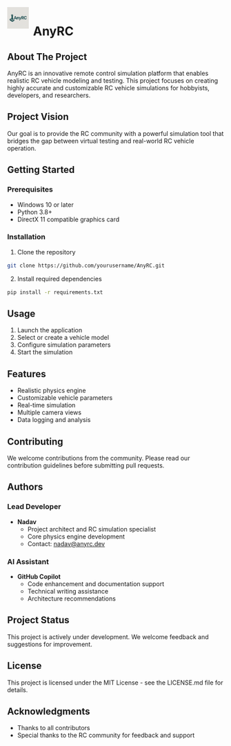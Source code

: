 <img align="left" src="pc_app/Icon/AnyRC_logo_compressed.png" alt="AnyRC Logo" width="50" style="margin-right: 10px"/>

# AnyRC

## About The Project
AnyRC is an innovative remote control simulation platform that enables realistic RC vehicle modeling and testing. This project focuses on creating highly accurate and customizable RC vehicle simulations for hobbyists, developers, and researchers.

## Project Vision
Our goal is to provide the RC community with a powerful simulation tool that bridges the gap between virtual testing and real-world RC vehicle operation.

## Getting Started

### Prerequisites
- Windows 10 or later
- Python 3.8+
- DirectX 11 compatible graphics card

### Installation
1. Clone the repository
```bash
git clone https://github.com/yourusername/AnyRC.git
```
2. Install required dependencies
```bash
pip install -r requirements.txt
```

## Usage
1. Launch the application
2. Select or create a vehicle model
3. Configure simulation parameters
4. Start the simulation

## Features
- Realistic physics engine
- Customizable vehicle parameters
- Real-time simulation
- Multiple camera views
- Data logging and analysis

## Contributing
We welcome contributions from the community. Please read our contribution guidelines before submitting pull requests.

## Authors

### Lead Developer
- **Nadav**
  - Project architect and RC simulation specialist
  - Core physics engine development
  - Contact: nadav@anyrc.dev

### AI Assistant
- **GitHub Copilot**
  - Code enhancement and documentation support
  - Technical writing assistance
  - Architecture recommendations

## Project Status
This project is actively under development. We welcome feedback and suggestions for improvement.

## License
This project is licensed under the MIT License - see the LICENSE.md file for details.

## Acknowledgments
- Thanks to all contributors
- Special thanks to the RC community for feedback and support
